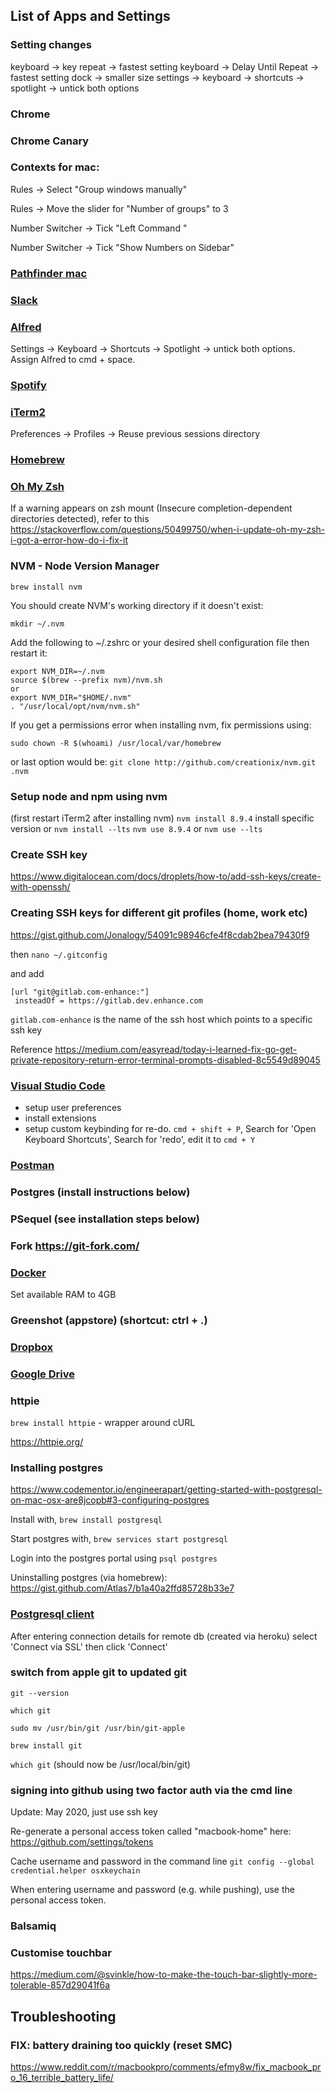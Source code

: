 ## List of Apps and Settings

### Setting changes

keyboard -> key repeat -> fastest setting
keyboard -> Delay Until Repeat -> fastest setting
dock -> smaller size
settings -> keyboard -> shortcuts -> spotlight -> untick both options

### Chrome

### Chrome Canary

### Contexts for mac: 

Rules -> Select "Group windows manually"

Rules -> Move the slider for "Number of groups" to 3

Number Switcher -> Tick "Left Command <number>"
  
Number Switcher -> Tick "Show Numbers on Sidebar"

### [Pathfinder mac](https://cocoatech.com/#/)

### [Slack](https://slack.com/downloads/osx)

### [Alfred](https://www.alfredapp.com/)
Settings -> Keyboard -> Shortcuts -> Spotlight -> untick both options. Assign Alfred to cmd + space.

### [Spotify](https://www.spotify.com/uk/download/mac/)

### [iTerm2](https://www.iterm2.com/) 
Preferences -> Profiles -> Reuse previous sessions directory

### [Homebrew](https://brew.sh/)

### [Oh My Zsh](http://ohmyz.sh/)

If a warning appears on zsh mount (Insecure completion-dependent directories detected), refer to this https://stackoverflow.com/questions/50499750/when-i-update-oh-my-zsh-i-got-a-error-how-do-i-fix-it 

### NVM - Node Version Manager 

`brew install nvm`

You should create NVM's working directory if it doesn't exist:

```
mkdir ~/.nvm
```
Add the following to ~/.zshrc or your desired shell
configuration file then restart it:

```
export NVM_DIR=~/.nvm
source $(brew --prefix nvm)/nvm.sh
or
export NVM_DIR="$HOME/.nvm"
. "/usr/local/opt/nvm/nvm.sh"
```
If you get a permissions error when installing nvm, fix permissions using:

`sudo chown -R $(whoami) /usr/local/var/homebrew`

or last option would be:
`git clone http://github.com/creationix/nvm.git .nvm`

### Setup node and npm using nvm
(first restart iTerm2 after installing nvm)
`nvm install 8.9.4` install specific version or `nvm install --lts`
`nvm use 8.9.4` or `nvm use --lts`

### Create SSH key
https://www.digitalocean.com/docs/droplets/how-to/add-ssh-keys/create-with-openssh/

### Creating SSH keys for different git profiles (home, work etc)
https://gist.github.com/Jonalogy/54091c98946cfe4f8cdab2bea79430f9

then `nano ~/.gitconfig`

and add

```
[url "git@gitlab.com-enhance:"]
 insteadOf = https://gitlab.dev.enhance.com
```

`gitlab.com-enhance` is the name of the ssh host which points to a specific ssh key 

Reference https://medium.com/easyread/today-i-learned-fix-go-get-private-repository-return-error-terminal-prompts-disabled-8c5549d89045


### [Visual Studio Code](https://code.visualstudio.com/download)
- setup user preferences
- install extensions
- setup custom keybinding for re-do. `cmd + shift + P`, Search for 'Open Keyboard Shortcuts', Search for 'redo', edit it to `cmd + Y`

### [Postman](https://www.getpostman.com/apps)

### Postgres (install instructions below)

### PSequel (see installation steps below)

### Fork https://git-fork.com/

### [Docker](https://docs.docker.com/v17.09/docker-for-mac/install/)
Set available RAM to 4GB

### Greenshot (appstore) (shortcut: ctrl + .)

### [Dropbox](https://www.dropbox.com/en_GB/downloading)

### [Google Drive](https://www.google.co.uk/drive/download/)

### httpie 

`brew install httpie` - wrapper around cURL

https://httpie.org/



### Installing postgres
https://www.codementor.io/engineerapart/getting-started-with-postgresql-on-mac-osx-are8jcopb#3-configuring-postgres

Install with, `brew install postgresql`

Start postgres with, `brew services start postgresql`

Login into the postgres portal using `psql postgres`

Uninstalling postgres (via homebrew): https://gist.github.com/Atlas7/b1a40a2ffd85728b33e7


### [Postgresql client](http://www.psequel.com/)

After entering connection details for remote db (created via heroku) select 'Connect via SSL' then click 'Connect'


### switch from apple git to updated git

`git --version`

`which git`

`sudo mv /usr/bin/git /usr/bin/git-apple`

`brew install git`

`which git` (should now be /usr/local/bin/git)

### signing into github using two factor auth via the cmd line

Update: May 2020, just use ssh key

Re-generate a personal access token called "macbook-home" here: https://github.com/settings/tokens

Cache username and password in the command line `git config --global credential.helper osxkeychain`

When entering username and password (e.g. while pushing), use the personal access token.

### Balsamiq

### Customise touchbar

https://medium.com/@svinkle/how-to-make-the-touch-bar-slightly-more-tolerable-857d29041f6a

## Troubleshooting

### FIX: battery draining too quickly (reset SMC)
https://www.reddit.com/r/macbookpro/comments/efmy8w/fix_macbook_pro_16_terrible_battery_life/

